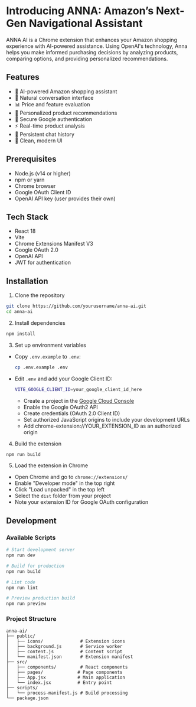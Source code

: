 # Introducing ANNA: Amazon’s Next-Gen Navigational Assistant

ANNA AI is a Chrome extension that enhances your Amazon shopping experience with AI-powered assistance. Using OpenAI's technology, Anna helps you make informed purchasing decisions by analyzing products, comparing options, and providing personalized recommendations.

## Features

- 🤖 AI-powered Amazon shopping assistant
- 💬 Natural conversation interface
- 📊 Price and feature evaluation
- 🎯 Personalized product recommendations
- 🔐 Secure Google authentication
- ⚡ Real-time product analysis
- 💾 Persistent chat history
- 🎨 Clean, modern UI

## Prerequisites

- Node.js (v14 or higher)
- npm or yarn
- Chrome browser
- Google OAuth Client ID
- OpenAI API key (user provides their own)

## Tech Stack

- React 18
- Vite
- Chrome Extensions Manifest V3
- Google OAuth 2.0
- OpenAI API
- JWT for authentication

## Installation

1. Clone the repository
```bash
git clone https://github.com/yourusername/anna-ai.git
cd anna-ai
```

2. Install dependencies
```bash
npm install
```

3. Set up environment variables
- Copy `.env.example` to `.env`:
  ```bash
  cp .env.example .env
  ```
- Edit `.env` and add your Google Client ID:
  ```bash
  VITE_GOOGLE_CLIENT_ID=your_google_client_id_here
  ```
  - Create a project in the [Google Cloud Console](https://console.cloud.google.com/)
  - Enable the Google OAuth2 API
  - Create credentials (OAuth 2.0 Client ID)
  - Set authorized JavaScript origins to include your development URLs
  - Add chrome-extension://YOUR_EXTENSION_ID as an authorized origin

4. Build the extension
```bash
npm run build
```

5. Load the extension in Chrome
- Open Chrome and go to `chrome://extensions/`
- Enable "Developer mode" in the top right
- Click "Load unpacked" in the top left
- Select the `dist` folder from your project
- Note your extension ID for Google OAuth configuration

## Development

### Available Scripts

```bash
# Start development server
npm run dev

# Build for production
npm run build

# Lint code
npm run lint

# Preview production build
npm run preview
```

### Project Structure

```
anna-ai/
├── public/
│   ├── icons/              # Extension icons
│   ├── background.js       # Service worker
│   ├── content.js          # Content script
│   └── manifest.json       # Extension manifest
├── src/
│   ├── components/         # React components
│   ├── pages/             # Page components
│   ├── App.jsx            # Main application
│   └── index.jsx          # Entry point
├── scripts/
│   └── process-manifest.js # Build processing
└── package.json
```
